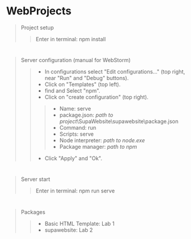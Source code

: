 # WebProjects
>Project setup
>>Enter in terminal: npm install
#
>Server configuration (manual for WebStorm)
>>- In configurations select "Edit configurations..." (top right, near "Run" and "Debug" buttons).
>>- Click on "Templates" (top left).
>>- find and Select "npm".
>>- Click on "create configuration" (top right).
>>>- Name: serve
>>>- package.json: *path to project*\SupaWebsite\supawebsite\package.json
>>>- Command: run
>>>- Scripts: serve
>>>- Node interpreter: *path to node.exe*
>>>- Package manager: *path to npm*
>>- Click "Apply" and "Ok".
#
>Server start
>>Enter in terminal: npm run serve
#
>Packages
>>- Basic HTML Template: Lab 1
>>- supawebsite: Lab 2

